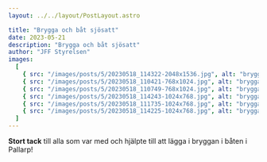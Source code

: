```yaml
---
layout: ../../layout/PostLayout.astro

title: "Brygga och båt sjösatt"
date: 2023-05-21
description: "Brygga och båt sjösatt"
author: "JFF Styrelsen"
images:
  [
    { src: "/images/posts/5/20230518_114322-2048x1536.jpg", alt: "brygga" },
    { src: "/images/posts/5/20230518_110421-768x1024.jpg", alt: "brygga" },
    { src: "/images/posts/5/20230518_110749-768x1024.jpg", alt: "brygga" },
    { src: "/images/posts/5/20230518_114243-1024x768.jpg", alt: "brygga" },
    { src: "/images/posts/5/20230518_111735-1024x768.jpg", alt: "brygga" },
    { src: "/images/posts/5/20230518_114225-1024x768.jpg", alt: "brygga" },
  ]
---
```


**Stort tack** till alla som var med och hjälpte till att lägga i bryggan i båten i Pallarp!

